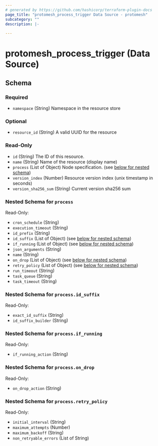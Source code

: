 ```yaml
---
# generated by https://github.com/hashicorp/terraform-plugin-docs
page_title: "protomesh_process_trigger Data Source - protomesh"
subcategory: ""
description: |-
  
---
```


# protomesh_process_trigger (Data Source)





<!-- schema generated by tfplugindocs -->
## Schema

### Required

- `namespace` (String) Namespace in the resource store

### Optional

- `resource_id` (String) A valid UUID for the resource

### Read-Only

- `id` (String) The ID of this resource.
- `name` (String) Name of the resource (display name)
- `process` (List of Object) Node specification. (see [below for nested schema](#nestedatt--process))
- `version_index` (Number) Resource version index (unix timestamp in seconds)
- `version_sha256_sum` (String) Current version sha256 sum

<a id="nestedatt--process"></a>
### Nested Schema for `process`

Read-Only:

- `cron_schedule` (String)
- `execution_timeout` (String)
- `id_prefix` (String)
- `id_suffix` (List of Object) (see [below for nested schema](#nestedobjatt--process--id_suffix))
- `if_running` (List of Object) (see [below for nested schema](#nestedobjatt--process--if_running))
- `json_arguments` (String)
- `name` (String)
- `on_drop` (List of Object) (see [below for nested schema](#nestedobjatt--process--on_drop))
- `retry_policy` (List of Object) (see [below for nested schema](#nestedobjatt--process--retry_policy))
- `run_timeout` (String)
- `task_queue` (String)
- `task_timeout` (String)

<a id="nestedobjatt--process--id_suffix"></a>
### Nested Schema for `process.id_suffix`

Read-Only:

- `exact_id_suffix` (String)
- `id_suffix_builder` (String)


<a id="nestedobjatt--process--if_running"></a>
### Nested Schema for `process.if_running`

Read-Only:

- `if_running_action` (String)


<a id="nestedobjatt--process--on_drop"></a>
### Nested Schema for `process.on_drop`

Read-Only:

- `on_drop_action` (String)


<a id="nestedobjatt--process--retry_policy"></a>
### Nested Schema for `process.retry_policy`

Read-Only:

- `initial_interval` (String)
- `maximum_attempts` (Number)
- `maximum_backoff` (String)
- `non_retryable_errors` (List of String)


